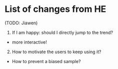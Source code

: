 List of changes from HE
====

(TODO: Jiawen)

1. If I am happy: should I directly jump to the trend?
  - more interactive!

2. How to motivate the users to keep using it?
  - How to prevent a biased sample?

